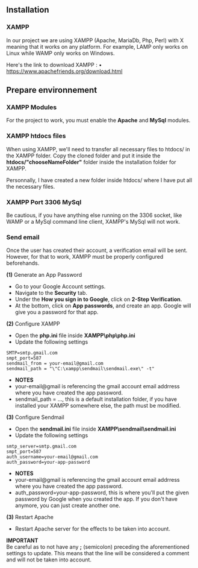 ## Installation

### XAMPP
In our project we are using XAMPP (Apache, MariaDb, Php, Perl) with X meaning that it works on any platform.
For example, LAMP only works on Linux while WAMP only works on Windows.

Here's the link to download XAMPP : 
• https://www.apachefriends.org/download.html

## Prepare environnement

### XAMPP Modules
For the project to work, you must enable the **Apache** and **MySql** modules.

### XAMPP htdocs files
When using XAMPP, we'll need to transfer all necessary files to htdocs/ in the XAMPP folder. Copy the cloned folder and put it inside the **htdocs/"chooseNameFolder"** folder inside the installation folder for XAMPP. 

Personnally, I have created a new folder inside htdocs/ where I have put all the necessary files.

### XAMPP Port 3306 MySql
Be cautious, if you have anything else running on the 3306 socket, like WAMP or a MySql command line client, XAMPP's MySql will
not work.

### Send email
Once the user has created their account, a verification email will be sent. However, for that to work, XAMPP must be properly configured beforehands.

**(1)** Generate an App Password
- Go to your Google Account settings.
- Navigate to the **Security** tab.
- Under the **How you sign in to Google**, click on **2-Step Verification**.
- At the bottom, click on **App passwords**, and create an app. Google will give you a password for that app.

**(2)** Configure XAMPP
- Open the **php.ini** file inside **XAMPP\php\php.ini**
- Update the following settings
```
SMTP=smtp.gmail.com
smpt_port=587
sendmail_from = your-email@gmail.com
sendmail_path = "\"C:\xampp\sendmail\sendmail.exe\" -t"
```
- **NOTES**
- your-email@gmail is referencing the gmail account email addrress where you have created the app password.
- sendmail_path = ..., this is a default installation folder, if you have installed your XAMPP somewhere else, the path must be modified.


**(3)** Configure Sendmail
- Open the **sendmail.ini** file inside **XAMPP\sendmail\sendmail.ini**
- Update the following settings
```
smtp_server=smtp.gmail.com
smpt_port=587
auth_username=your-email@gmail.com
auth_password=your-app-password
```

- **NOTES**
- your-email@gmail is referencing the gmail account email addrress where you have created the app password.
- auth_password=your-app-password, this is where you'll put the given password by Google when you created the app. If you don't have anymore, you can just create another one.

**(3)** Restart Apache
- Restart Apache server for the effects to be taken into account.

**IMPORTANT** <br>
Be careful as to not have any **;** (semicolon) preceding the aforementioned settings to update. This means that the line will be considered a comment and will not be taken into account.
